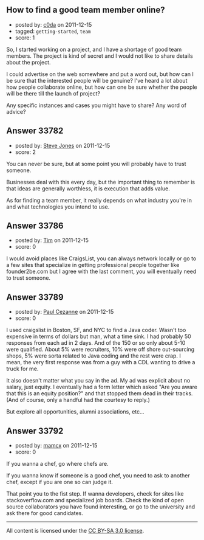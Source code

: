 ## How to find a good team member online?

- posted by: [c0da](https://stackexchange.com/users/-1/13645-c0da) on 2011-12-15
- tagged: `getting-started`, `team`
- score: 1

So, I started working on a project, and I have a shortage of good team members. The project is kind of secret and I would not like to share details about the project.

I could advertise on the web somewhere and put a word out, but how can I be sure that the interested people will be genuine? I've heard a lot about how people collaborate online, but how can one be sure whether the people will be there till the launch of project?

Any specific instances and cases you might have to share? Any word of advice?


## Answer 33782

- posted by: [Steve Jones](https://stackexchange.com/users/-1/12985-steve-jones) on 2011-12-15
- score: 2

You can never be sure, but at some point you will probably have to trust someone.

Businesses deal with this every day, but the important thing to remember is that ideas are generally worthless, it is execution that adds value.

As for finding a team member, it really depends on what industry you're in and what technologies you intend to use.


## Answer 33786

- posted by: [Tim](https://stackexchange.com/users/-1/14914-tim) on 2011-12-15
- score: 0

I would avoid places like CraigsList, you can always network locally or go to a few sites that specialize in getting professional people together like founder2be.com but I agree with the last comment, you will eventually need to trust someone. 


## Answer 33789

- posted by: [Paul Cezanne](https://stackexchange.com/users/-1/14795-paul-cezanne) on 2011-12-15
- score: 0

I used craigslist in Boston, SF, and NYC to find a Java coder. Wasn't too expensive in terms of dollars but man, what a time sink. I had probably 50 responses from each ad in 2 days. And of the 150 or so only about 5-10 were qualified. About 5% were recruiters, 10% were off shore out-sourcing shops, 5% were sorta related to Java coding and the rest were crap. I mean, the very first response was from a guy with a CDL wanting to drive a truck for me.

It also doesn't matter what you say in the ad. My ad was explicit about no salary, just equity. I eventually had a form letter which asked "Are you aware that this is an equity position?" and that stopped them dead in their tracks. (And of course, only a handful had the courtesy to reply.)

But explore all opportunities, alumni associations, etc...


## Answer 33792

- posted by: [mamcx](https://stackexchange.com/users/-1/15061-mamcx) on 2011-12-15
- score: 0

If you wanna a chef, go where chefs are.

If you wanna know if someone is a good chef, you need to ask to another chef, except if you are one so can judge it.

That point you to the fist step. If wanna developers, check for sites like stackoverflow.com and specialized job boards. Check the kind of open source collaborators you have found interesting, or go to the university and ask there for good candidates.



---

All content is licensed under the [CC BY-SA 3.0 license](https://creativecommons.org/licenses/by-sa/3.0/).
